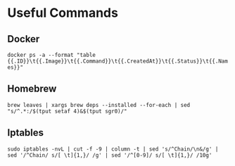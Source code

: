 # Useful Commands

## Docker

`docker ps -a --format "table {{.ID}}\t{{.Image}}\t{{.Command}}\t{{.CreatedAt}}\t{{.Status}}\t{{.Names}}"`

## Homebrew

`brew leaves | xargs brew deps --installed --for-each | sed "s/^.*:/$(tput setaf 4)&$(tput sgr0)/"`

## Iptables

`sudo iptables -nvL | cut -f -9 | column -t | sed 's/^Chain/\n&/g' | sed '/^Chain/ s/[ \t]{1,}/ /g' | sed '/^[0-9]/ s/[ \t]{1,}/ /10g'`

